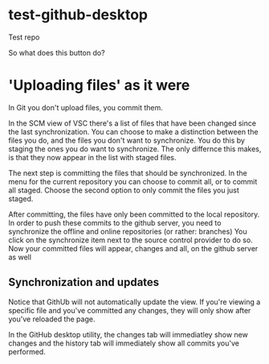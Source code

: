 # test-github-desktop
 Test repo

 So what does this button do?

# 'Uploading files' as it were

In Git you don't upload files, you commit them.

In the SCM view of VSC there's a list of files that have been changed since the last synchronization.
You can choose to make a distinction between the files you do, and the files you don't want to synchronize.
You do this by staging the ones you do want to synchronize.
The only differnce this makes, is that they now appear in the list with staged files.

The next step is committing the files that should be synchronized.
In the menu for the current repository you can choose to commit all, or to commit all staged.
Choose the second option to only commit the files you just staged.

After committing, the files have only been committed to the local repository.
In order to push these commits to the github server, you need to synchronize the offline and online repositories (or rather: branches)
You click on the synchronize item next to the source control provider to do so.
Now your committed files will appear, changes and all, on the github server as well

## Synchronization and updates

Notice that GithUb will not automatically update the view.
If you're viewing a specific file and you've committed any changes, they will only show after you've reloaded the page.

In the GitHub desktop utility, the changes tab will immediatley show new changes and the history tab will immediately show all commits you've performed.
